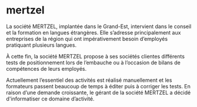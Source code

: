 # mertzel
La société MERTZEL, implantée dans le Grand-Est, intervient dans le conseil et la formation en langues étrangères.
Elle s’adresse principalement aux entreprises de la région qui ont impérativement besoin d’employés pratiquant plusieurs langues.

À cette fin, la société MERTZEL propose à ses sociétés clientes différents tests de positionnement lors de l’embauche ou à l’occasion 
de bilans de compétences de leurs employés.

Actuellement l’essentiel des activités est réalisé manuellement et les formateurs passent beaucoup de temps à éditer puis à corriger les tests. 
En raison d’une demande croissante, le gérant de la société MERTZEL a décidé d'informatiser ce domaine d’activité.
